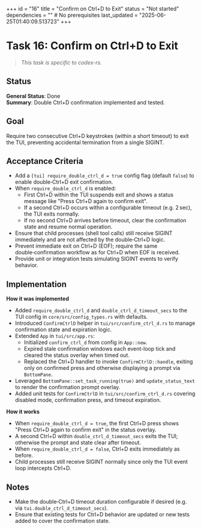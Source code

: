 +++
id = "16"
title = "Confirm on Ctrl+D to Exit"
status = "Not started"
dependencies = "" # No prerequisites
last_updated = "2025-06-25T01:40:09.513723"
+++

# Task 16: Confirm on Ctrl+D to Exit

> *This task is specific to codex-rs.*

## Status

**General Status**: Done  
**Summary**: Double Ctrl+D confirmation implemented and tested.

## Goal

Require two consecutive Ctrl+D keystrokes (within a short timeout) to exit the TUI, preventing accidental termination from a single SIGINT.

## Acceptance Criteria

- Add a `[tui] require_double_ctrl_d = true` config flag (default `false`) to enable double‑Ctrl+D exit confirmation.
- When `require_double_ctrl_d` is enabled:
  - First Ctrl+D within the TUI suspends exit and shows a status message like "Press Ctrl+D again to confirm exit".
  - If a second Ctrl+D occurs within a configurable timeout (e.g. 2 sec), the TUI exits normally.
  - If no second Ctrl+D arrives before timeout, clear the confirmation state and resume normal operation.
- Ensure that child processes (shell tool calls) still receive SIGINT immediately and are not affected by the double‑Ctrl+D logic.
- Prevent immediate exit on Ctrl+D (EOF); require the same double‑confirmation workflow as for Ctrl+D when EOF is received.
- Provide unit or integration tests simulating SIGINT events to verify behavior.

## Implementation

**How it was implemented**  
- Added `require_double_ctrl_d` and `double_ctrl_d_timeout_secs` to the TUI config in `core/src/config_types.rs` with defaults.
- Introduced `ConfirmCtrlD` helper in `tui/src/confirm_ctrl_d.rs` to manage confirmation state and expiration logic.
- Extended `App` in `tui/src/app.rs`:
  - Initialized `confirm_ctrl_d` from config in `App::new`.
  - Expired stale confirmation windows each event-loop tick and cleared the status overlay when timed out.
  - Replaced the Ctrl+D handler to invoke `ConfirmCtrlD::handle`, exiting only on confirmed press and otherwise displaying a prompt via `BottomPane`.
- Leveraged `BottomPane::set_task_running(true)` and `update_status_text` to render the confirmation prompt overlay.
- Added unit tests for `ConfirmCtrlD` in `tui/src/confirm_ctrl_d.rs` covering disabled mode, confirmation press, and timeout expiration.

**How it works**  
- When `require_double_ctrl_d = true`, the first Ctrl+D press shows "Press Ctrl+D again to confirm exit" in the status overlay.
- A second Ctrl+D within `double_ctrl_d_timeout_secs` exits the TUI; otherwise the prompt and state clear after timeout.
- When `require_double_ctrl_d = false`, Ctrl+D exits immediately as before.
- Child processes still receive SIGINT normally since only the TUI event loop intercepts Ctrl+D.

## Notes

- Make the double‑Ctrl+D timeout duration configurable if desired (e.g. via `tui.double_ctrl_d_timeout_secs`).
- Ensure that existing tests for Ctrl+D behavior are updated or new tests added to cover the confirmation state.
